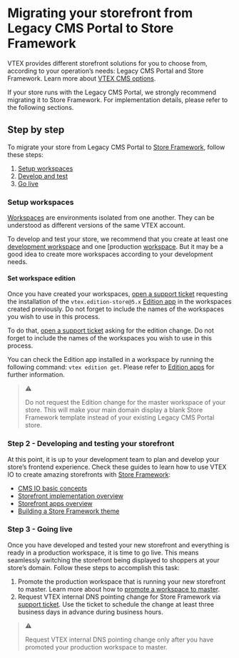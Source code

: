 # Migrating your storefront from Legacy CMS Portal to Store Framework

VTEX provides different storefront solutions for you to choose from, according to your operation’s needs: Legacy CMS Portal and Store Framework. Learn more about [VTEX CMS options](https://help.vtex.com/tracks/cms--2YcpgIljVaLVQYMzxQbc3z).

If your store runs with the Legacy CMS Portal, we strongly recommend migrating it to Store Framework. For implementation details, please refer to the following sections.

## Step by step

To migrate your store from Legacy CMS Portal to [Store Framework](https://developers.vtex.com/vtex-developer-docs/docs/vtex-io-documentation-what-is-vtex-store-framework), follow these steps:
1. [Setup workspaces](#setup-workspaces)
2. [Develop and test](#develop-and-test)
3. [Go live](#go-live)

### Setup workspaces

[Workspaces](https://developers.vtex.com/vtex-developer-docs/docs/vtex-io-documentation-workspace) are environments isolated from one another. They can be understood as different versions of the same VTEX account.

To develop and test your store, we recommend that you create at least one [development workspace](https://developers.vtex.com/vtex-developer-docs/docs/vtex-io-documentation-creating-a-development-workspace) and one [production [workspace](https://developers.vtex.com/vtex-developer-docs/docs/vtex-io-documentation-creating-a-production-workspace). But it may be a good idea to create more workspaces according to your development needs.

#### Set workspace edition

Once you have created your workspaces, [open a support ticket](https://help.vtex.com/en/support) requesting the installation of the `vtex.edition-store@5.x` [Edition app](https://developers.vtex.com/vtex-developer-docs/docs/vtex-io-documentation-edition-app) in the workspaces created previously. Do not forget to include the names of the workspaces you wish to use in this process.

To do that, [open a support ticket](https://help.vtex.com/en/support) asking for the edition change. Do not forget to include the names of the workspaces you wish to use in this process.

You can check the Edition app installed in a workspace by running the following command: `vtex edition get`. Please refer to [Edition apps](https://developers.vtex.com/vtex-developer-docs/docs/vtex-io-documentation-edition-app) for further information.

> ⚠️
>
> Do not request the Edition change for the master workspace of your store. This will make your main domain display a blank Store Framework template instead of your existing Legacy CMS Portal store.

### Step 2 - Developing and testing your storefront

At this point, it is up to your development team to plan and develop your store’s frontend experience. Check these guides to learn how to use VTEX IO to create amazing storefronts with [Store Framework](https://developers.vtex.com/vtex-developer-docs/docs/vtex-io-documentation-what-is-vtex-store-framework):
- [CMS IO basic concepts](https://help.vtex.com/tracks/cms--2YcpgIljVaLVQYMzxQbc3z/4yB9wSl79cArd68aRBnBZ2)
- [Storefront implementation overview](https://developers.vtex.com/vtex-developer-docs/docs/storefront-implementation)
- [Storefront apps overview](https://developers.vtex.com/vtex-developer-docs/docs/store-framework-apps)
- [Building a Store Framework theme](https://developers.vtex.com/vtex-developer-docs/docs/getting-started-3)

### Step 3 - Going live

Once you have developed and tested your new storefront and everything is ready in a production workspace, it is time to go live. This means seamlessly switching the storefront being displayed to shoppers at your store’s domain. Follow these steps to accomplish this task:

1. Promote the production workspace that is running your new storefront to master. Learn more about how to [promote a workspace to master](https://developers.vtex.com/vtex-developer-docs/docs/vtex-io-documentation-promoting-a-workspace-to-master).
2. Request VTEX internal DNS pointing change for Store Framework via [support ticket](https://help.vtex.com/en/support). Use the ticket to schedule the change at least three business days in advance during business hours.

> ⚠️
>
> Request VTEX internal DNS pointing change only after you have promoted your production workspace to master.
